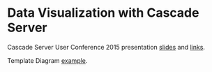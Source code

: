 # Data Visualization with Cascade Server

Cascade Server User Conference 2015 presentation [slides](https://goo.gl/Juliie) and [links](https://github.com/espanae/dataviz/wiki/).

Template Diagram [example](https://github.com/espanae/dataviz/tree/master/templateDiagram).
